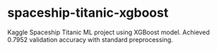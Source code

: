 # spaceship-titanic-xgboost
Kaggle Spaceship Titanic ML project using XGBoost model. Achieved 0.7952 validation accuracy with standard preprocessing.
